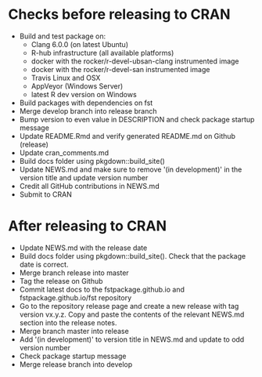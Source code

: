 
# Checks before releasing to CRAN

* Build and test package on:
    - Clang 6.0.0 (on latest Ubuntu)
    - R-hub infrastructure (all available platforms)
    - docker with the rocker/r-devel-ubsan-clang instrumented image
    - docker with the rocker/r-devel-san instrumented image
    - Travis Linux and OSX
    - AppVeyor (Windows Server)
    - latest R dev version on Windows
* Build packages with dependencies on fst
* Merge develop branch into release branch
* Bump version to even value in DESCRIPTION and check package startup message
* Update README.Rmd and verify generated README.md on Github (release)
* Update cran_comments.md
* Build docs folder using pkgdown::build_site()
* Update NEWS.md and make sure to remove '(in development)' in the version title and update version number
* Credit all GitHub contributions in NEWS.md
* Submit to CRAN

# After releasing to CRAN

* Update NEWS.md with the release date
* Build docs folder using pkgdown::build_site(). Check that the package date is correct.
* Merge branch release into master
* Tag the release on Github
* Commit latest docs to the fstpackage.github.io and fstpackage.github.io/fst repository
* Go to the repository release page and create a new release with tag version vx.y.z.
  Copy and paste the contents of the relevant NEWS.md section into the release notes.
* Merge branch master into release
* Add '(in development)' to version title in NEWS.md and update to odd version number
* Check package startup message
* Merge release branch into develop
